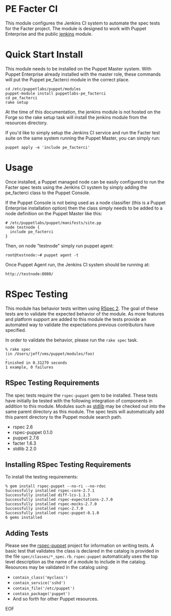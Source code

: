 # PE Facter CI

This module configures the Jenkins CI system to automate the spec tests for the
Facter project.  The module is designed to work with Puppet Enterprise and the
public [jenkins](https://github.com/rtyler/puppet-jenkins) module.

# Quick Start Install

This module needs to be installed on the Puppet Master system.  With Puppet
Enterprise already installed with the master role, these commands will put the
Puppet pe\_facterci module in the correct place.

    cd /etc/puppetlabs/puppet/modules
    puppet-module install puppetlabs-pe_facterci
    cd pe_facterci
    rake setup

At the time of this documentation, the jenkins module is not hosted on the
Forge so the rake setup task will install the jenkins module from the
resources directory.

If you'd like to simply setup the Jenkins CI service and run the Facter test
suite on the same system running the Puppet Master, you can simply run:

    puppet apply -e 'include pe_facterci'

# Usage

Once installed, a Puppet managed node can be easily configured to run the
Facter spec tests using the Jenkins CI system by simply adding the pe\_facterci
class to the Puppet Console.

If the Puppet Console is not being used as a node classifier (this is a Puppet
Enterprise installation option) then the class simply needs to be added to a
node definition on the Puppet Master like this:

    # /etc/puppetlabs/puppet/manifests/site.pp
    node testnode {
      include pe_facterci
    }

Then, on node "testnode" simply run puppet agent:

    root@testnode:~# puppet agent -t

Once Puppet Agent run, the Jenkins CI system should be running at:

    http://testnode:8080/

# RSpec Testing

This module has behavior tests written using [RSpec
2](https://www.relishapp.com/rspec).  The goal of these tests are to validate
the expected behavior of the module.  As more features and platform support are
added to this module the tests provide an automated way to validate the
expectations previous contributors have specified.

In order to validate the behavior, please run the `rake spec` task.

    % rake spec
    (in /Users/jeff/vms/puppet/modules/foo)
    .
    Finished in 0.31279 seconds
    1 example, 0 failures

## RSpec Testing Requirements

The spec tests require the `rspec-puppet` gem to be installed.  These tests
have initially be tested with the following integration of components in
addition to this module.  Modules such as
[stdlib](https://github.com/puppetlabs/puppetlabs-stdlib) may be checked out
into the same parent directory as this module.  The spec tests will
automatically add this parent directory to the Puppet module search path.

 * rspec 2.6
 * rspec-puppet 0.1.0
 * puppet 2.7.6
 * facter 1.6.3
 * stdlib 2.2.0

## Installing RSpec Testing Requirements

To install the testing requirements:

    % gem install rspec-puppet --no-ri --no-rdoc
    Successfully installed rspec-core-2.7.1
    Successfully installed diff-lcs-1.1.3
    Successfully installed rspec-expectations-2.7.0
    Successfully installed rspec-mocks-2.7.0
    Successfully installed rspec-2.7.0
    Successfully installed rspec-puppet-0.1.0
    6 gems installed

## Adding Tests

Please see the [rspec-puppet](https://github.com/rodjek/rspec-puppet) project
for information on writing tests.  A basic test that validates the class is
declared in the catalog is provided in the file `spec/classes/*_spec.rb`.
`rspec-puppet` automatically uses the top level description as the name of a
module to include in the catalog.  Resources may be validated in the catalog
using:

 * `contain_class('myclass')`
 * `contain_service('sshd')`
 * `contain_file('/etc/puppet')`
 * `contain_package('puppet')`
 * And so forth for other Puppet resources.

EOF
